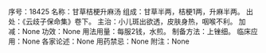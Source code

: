 序号：18425
名称：甘草桔梗升麻汤
组成：甘草半两，桔梗1两，升麻半两。
出处：《云歧子保命集》卷下。
主治：小儿斑出欲透，皮肤身热，咽喉不利。
加减：None
功效：None
用法用量：每服2钱，水煎。
制备方法：上锉细。
临床应用：None
各家论述：None
用药禁忌：None
附注：None
